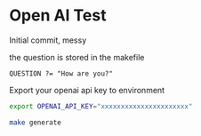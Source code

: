 # Open AI Test

Initial commit, messy

the question is stored in the makefile

```
QUESTION ?= "How are you?"
```

Export your openai api key to environment



```bash
export OPENAI_API_KEY="xxxxxxxxxxxxxxxxxxxxxx"
```

```bash
make generate
```
